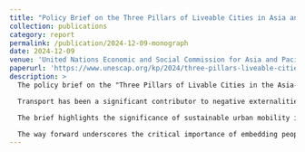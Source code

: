 ```yaml
---
title: "Policy Brief on the Three Pillars of Liveable Cities in Asia and the Pacific: Exploring the Nexus of Health, Road Safety, and Urban Mobility"
collection: publications
category: report
permalink: /publication/2024-12-09-monograph
date: 2024-12-09
venue: 'United Nations Economic and Social Commission for Asia and Pacific'
paperurl: 'https://www.unescap.org/kp/2024/three-pillars-liveable-cities-asia-and-pacific#'
description: >
  The policy brief on the "Three Pillars of Livable Cities in the Asia-Pacific" explores the interconnectedness of health, road safety, and urban mobility in the context of the Asia-Pacific region. It emphasizes the need for sustainable urban transport measures to address the challenges posed by rapid urbanization, including air and noise pollution, road safety, and the disproportionate impact of road traffic crashes on vulnerable road users. The document underscores the importance of political will and leadership in implementing measures to improve health in urban settings and introduces concepts for creating cohesive, integrated approaches to transport within cities.

  Transport has been a significant contributor to negative externalities in urban areas, particularly in the form of air pollution, which has detrimental effects on health. The traditional approach to transport planning, which prioritized physical movement and convenience, has led to increased congestion and pollution levels in urban areas. However, transport also presents opportunities for improving urban landscapes, such as promoting the use of active transport modes, which reduce traffic congestion and pollution, while also significantly improving physical and mental health. By prioritizing walking, cycling, and public transport, urban planning can foster social equity and inclusion, provide low-cost travel options, and mitigate the impact of climate-related risks on marginalized communities.

  The brief highlights the significance of sustainable urban mobility in supporting the attainment of the people-centered goals of the 2030 Agenda for Sustainable Development. It discusses the role of the Avoid-Shift-Improve framework and Sustainable Urban Mobility Plans in promoting sustainable urban transport and emphasizes the importance of holistic approaches to policy decisions. In doing so, the document outlines a four-phase approach to sustainable urban mobility planning which underscores the need for collaboration among stakeholders and the development of specific actions and responsibilities to ensure accountability for planned measures. Building on these concepts, the policy brief also leverages the Sustainable Urban Transport Index, which was developed by ESCAP as a framework for measuring sustainable transport metrics across cities in Asia and the Pacific. Case studies are provided to illustrate the effectiveness of implementing sustainable urban transport measures to improve health in urban settings.

  The way forward underscores the critical importance of embedding people-oriented development concepts, such as the Avoid-Shift-Improve framework, to overcome political resistance to sustainable transport measures. The need for strong political commitment to transport policies and planning is also emphasized, as well as the promotion of low carbon transport and active transport modes to achieve sustainable urban mobility and to improve health in urban settings. The significance of fostering an inclusive and equitable transport ecosystem that benefits the health of all urban residents is also raised.
---
```

